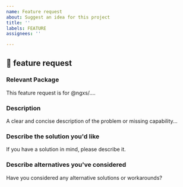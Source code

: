 ```yaml
---
name: Feature request
about: Suggest an idea for this project
title: ''
labels: FEATURE
assignees: ''

---
```


## 🚀 feature request

### Relevant Package
<!-- Can you pin-point one or more @ngxs/* packages the are relevant for this feature request? -->
<!-- ✍️edit: --> This feature request is for @ngxs/....


### Description
<!-- ✍️--> A clear and concise description of the problem or missing capability...


### Describe the solution you'd like
<!-- ✍️--> If you have a solution in mind, please describe it.


### Describe alternatives you've considered
<!-- ✍️--> Have you considered any alternative solutions or workarounds?
